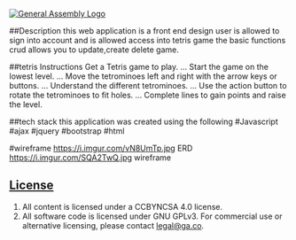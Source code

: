 [![General Assembly Logo](https://camo.githubusercontent.com/1a91b05b8f4d44b5bbfb83abac2b0996d8e26c92/687474703a2f2f692e696d6775722e636f6d2f6b6538555354712e706e67)](https://generalassemb.ly/education/web-development-immersive)

##Description
this web application is a front end design user is allowed to sign into account and is allowed access into tetris game the basic functions crud allows you to update,create delete game.

##tetris Instructions
Get a Tetris game to play. ...
Start the game on the lowest level. ...
Move the tetrominoes left and right with the arrow keys or buttons. ...
Understand the different tetrominoes. ...
Use the action button to rotate the tetrominoes to fit holes. ...
Complete lines to gain points and raise the level.

##tech stack
this application was created using the following
#Javascript
#ajax
#jquery
#bootstrap
#html

#wireframe
https://i.imgur.com/vN8UmTp.jpg ERD
https://i.imgur.com/SQA2TwQ.jpg wireframe
## [License](LICENSE)

1. All content is licensed under a CC­BY­NC­SA 4.0 license.
1. All software code is licensed under GNU GPLv3. For commercial use or
    alternative licensing, please contact legal@ga.co.
